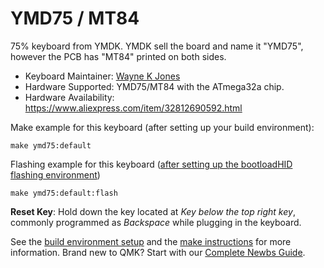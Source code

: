 # YMD75 / MT84

75% keyboard from YMDK. YMDK sell the board and name it "YMD75", however the PCB has "MT84" printed on both sides.

* Keyboard Maintainer: [Wayne K Jones](github.com/WarmCatUK)
* Hardware Supported: YMD75/MT84 with the ATmega32a chip.
* Hardware Availability: <https://www.aliexpress.com/item/32812690592.html>

Make example for this keyboard (after setting up your build environment):

    make ymd75:default

Flashing example for this keyboard ([after setting up the bootloadHID flashing environment](https://docs.qmk.fm/#/flashing_bootloadhid))

    make ymd75:default:flash

**Reset Key**: Hold down the key located at *Key below the top right key*, commonly programmed as *Backspace* while plugging in the keyboard.

See the [build environment setup](https://docs.qmk.fm/#/getting_started_build_tools) and the [make instructions](https://docs.qmk.fm/#/getting_started_make_guide) for more information. Brand new to QMK? Start with our [Complete Newbs Guide](https://docs.qmk.fm/#/newbs).
